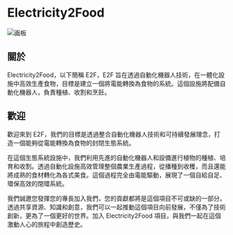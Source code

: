 # Electricity2Food

![画板](https://github.com/KL-RA/Electricity2Food/assets/19252069/67edd3be-34f5-47bf-9b48-f68a427a045a)

## 關於

Electricity2Food，以下簡稱 E2F，E2F 旨在透過自動化機器人技術，在一體化設施中高效生產食物，目標是建立一個將電能轉換為食物的系統。這個設施將配備自動化機器人，負責種植、收割和烹飪。

## 歡迎

歡迎來到 E2F，我們的目標是透過整合自動化機器人技術和可持續發展理念，打造一個能夠從電能轉換為食物的封閉生態系統。

在這個生態系統設施中，我們利用先進的自動化機器人和設備進行植物的種植、培育和收割。透過自動化設施高效管理整個農業生產過程，從播種到收穫，而且還能將成熟的食材轉化為各式美食。這個過程完全由電能驅動，展現了一個自給自足、環保高效的閉環系統。

我們誠邀您發揮您的專長加入我們，您的貢獻都將是這個項目不可或缺的一部分。透過共享資源、知識和創意，我們可以一起推動這個項目向前發展，不僅為了技術創新，更為了一個更好的世界。加入 Electricity2Food 項目，與我們一起在這個激動人心的旅程中創造歷史。
